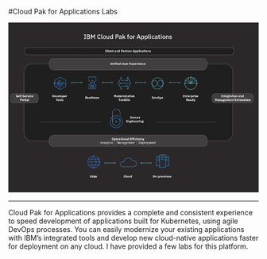 #Cloud Pak for Applications Labs

![image-20191014232224212](images/image-20191014232224212-1088144.png)

-----

Cloud Pak for Applications provides a complete and consistent experience to speed development of applications built for Kubernetes, using agile DevOps processes. You can easily modernize your existing applications with IBM’s integrated tools and develop new cloud-native applications faster for deployment on any cloud. I have provided a few labs for this platform.